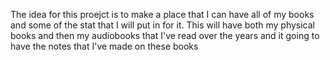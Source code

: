 The idea for this proejct is to make a place that I can have all of my books and some of the stat that I will put in for it. 
This will have both my physical books and then my audiobooks that I've read over the years and it going to have the notes that I've made on these books